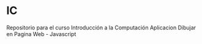 # IC
Repositorio para el curso Introducción a la Computación
Aplicacion Dibujar en Pagina Web - Javascript

